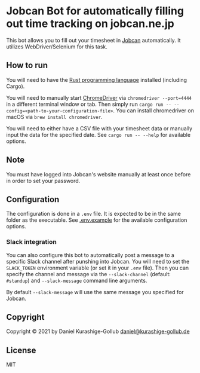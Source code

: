 # Jobcan Bot for automatically filling out time tracking on jobcan.ne.jp

This bot allows you to fill out your timesheet in [Jobcan](https://jobcan.ne.jp/) automatically.
It utilizes WebDriver/Selenium for this task.

## How to run

You will need to have the [Rust programming language](https://www.rust-lang.org/) installed (including Cargo).

You will need to manually start [ChromeDriver](https://chromedriver.chromium.org/) via `chromedriver --port=4444` in a different terminal window or tab.
Then simply run `cargo run -- --config=<path-to-your-configuration-file>`. You can install chromedriver on macOS
via `brew install chromedriver`.

You will need to either have a CSV file with your timesheet data or manually input the data for the specified date.
See `cargo run -- --help` for available options.

## Note

You must have logged into Jobcan's website manually at least once before in order to set your password.

## Configuration

The configuration is done in a `.env` file. It is expected to be in the same folder as the executable.
See [.env.example](.env.example) for the available configuration options.

### Slack integration

You can also configure this bot to automatically post a message to a specific Slack channel after punshing into Jobcan.
You will need to set the `SLACK_TOKEN` environment variable (or set it in your `.env` file). Then you can specify the
channel and message via the `--slack-channel` (default: `#standup`) and `--slack-message` command line arguments.

By default `--slack-message` will use the same message you specified for Jobcan.

## Copyright

Copyright ©️ 2021 by Daniel Kurashige-Gollub <daniel@kurashige-gollub.de>

## License

MIT
